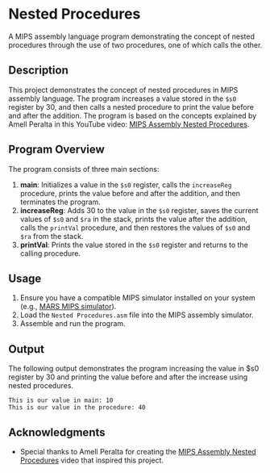 # Nested Procedures

A MIPS assembly language program demonstrating the concept of nested procedures through the use of two procedures, one of which calls the other.

## Description

This project demonstrates the concept of nested procedures in MIPS assembly language. The program increases a value stored in the `$s0` register by 30, and then calls a nested procedure to print the value before and after the addition. The program is based on the concepts explained by Amell Peralta in this YouTube video: [MIPS Assembly Nested Procedures](https://www.youtube.com/watch?v=E0PHijf0P7g&list=PL5b07qlmA3P6zUdDf-o97ddfpvPFuNa5A&index=18&ab_channel=AmellPeralta).

## Program Overview

The program consists of three main sections:

1. **main**: Initializes a value in the `$s0` register, calls the `increaseReg` procedure, prints the value before and after the addition, and then terminates the program.
2. **increaseReg**: Adds 30 to the value in the `$s0` register, saves the current values of `$s0` and `$ra` in the stack, prints the value after the addition, calls the `printVal` procedure, and then restores the values of `$s0` and `$ra` from the stack.
3. **printVal**: Prints the value stored in the `$s0` register and returns to the calling procedure.

## Usage

1. Ensure you have a compatible MIPS simulator installed on your system (e.g., [MARS MIPS simulator](http://courses.missouristate.edu/KenVollmar/MARS/)).
2. Load the `Nested Procedures.asm` file into the MIPS assembly simulator.
3. Assemble and run the program.

## Output

The following output demonstrates the program increasing the value in $s0 register by 30 and printing the value before and after the increase using nested procedures.

```plaintext
This is our value in main: 10
This is our value in the procedure: 40
```

## Acknowledgments

- Special thanks to Amell Peralta for creating the [MIPS Assembly Nested Procedures](https://www.youtube.com/watch?v=E0PHijf0P7g&list=PL5b07qlmA3P6zUdDf-o97ddfpvPFuNa5A&index=18&ab_channel=AmellPeralta) video that inspired this project.
